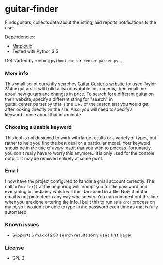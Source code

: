 # guitar-finder
Finds guitars, collects data about the listing, and reports notifications to the user

Dependencies:
* [Matplotlib](http://matplotlib.org/users/installing.html)
* Tested with Python 3.5

Get started by running `python3 guitar_center_parser.py`...

### More info

This small script currently searches [Guitar Center's website](http://www.guitarcenter.com/Used/?Ntt=taylor%20314ce&Ns=r) for used Taylor 314ce guitars. It will build a list of available instruments, then email me about new guitars and changes in price. To search for a different guitar on their website, specify a different string for "search" in guitar_center_parser.py that is the URL of the search that you would get after looking directly on the site. Also, you will need to specify a keyword...more about that in a minute.

### Choosing a usable keyword

This tool is not designed to work with large results or a variety of types, but rather to help you find the best deal on a particular model. Your keyword should be in the title of *every* result that you wish to process. Fortunately, you don't really have to worry this anymore...it is only used for the console output. It may be removed entirely at some point.

### Email

I now have the project configured to handle a gmail account correctly. The call to `Emailer()` at the beginning will prompt you for the password and everything immediately which will then be stored in a file. Note that the email is not protected in any way whatsoever. You can comment out this line when you are done entering the info. I built this to run as a `cron` process on my pi, so I wouldn't be able to type in the password each time as that is fully automated.

### Known issues

* Supports a max of 200 search results (only uses first page)

### License
* GPL 3
